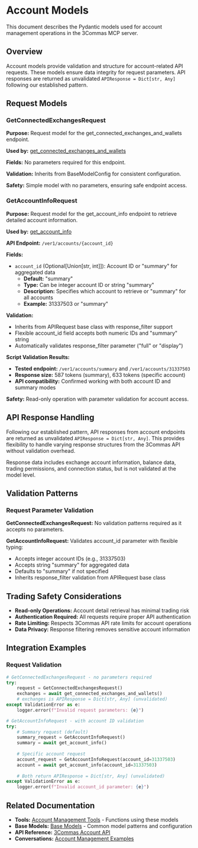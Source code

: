 # Account Models

This document describes the Pydantic models used for account management operations in the 3Commas MCP server.

## Overview

Account models provide validation and structure for account-related API requests. These models ensure data integrity for request parameters. API responses are returned as unvalidated `APIResponse = Dict[str, Any]` following our established pattern.

## Request Models

### GetConnectedExchangesRequest

**Purpose:** Request model for the get_connected_exchanges_and_wallets endpoint.

**Used by:** [get_connected_exchanges_and_wallets](../tools/account.md#get-connected-exchanges-and-wallets)

**Fields:** No parameters required for this endpoint.

**Validation:** Inherits from BaseModelConfig for consistent configuration.

**Safety:** Simple model with no parameters, ensuring safe endpoint access.

### GetAccountInfoRequest

**Purpose:** Request model for the get_account_info endpoint to retrieve detailed account information.

**Used by:** [get_account_info](../tools/account.md#get-account-info)

**API Endpoint:** `/ver1/accounts/{account_id}`

**Fields:**
- `account_id` (Optional[Union[str, int]]): Account ID or "summary" for aggregated data
  - **Default:** "summary"
  - **Type:** Can be integer account ID or string "summary"
  - **Description:** Specifies which account to retrieve or "summary" for all accounts
  - **Example:** 31337503 or "summary"

**Validation:**
- Inherits from APIRequest base class with response_filter support
- Flexible account_id field accepts both numeric IDs and "summary" string
- Automatically validates response_filter parameter ("full" or "display")

**Script Validation Results:**
- **Tested endpoint:** `/ver1/accounts/summary` and `/ver1/accounts/31337503`
- **Response size:** 587 tokens (summary), 633 tokens (specific account)
- **API compatibility:** Confirmed working with both account ID and summary modes

**Safety:** Read-only operation with parameter validation for account access.

## API Response Handling

Following our established pattern, API responses from account endpoints are returned as unvalidated `APIResponse = Dict[str, Any]`. This provides flexibility to handle varying response structures from the 3Commas API without validation overhead.

Response data includes exchange account information, balance data, trading permissions, and connection status, but is not validated at the model level.

## Validation Patterns

### Request Parameter Validation

**GetConnectedExchangesRequest:** No validation patterns required as it accepts no parameters.

**GetAccountInfoRequest:** Validates account_id parameter with flexible typing:
- Accepts integer account IDs (e.g., 31337503)
- Accepts string "summary" for aggregated data
- Defaults to "summary" if not specified
- Inherits response_filter validation from APIRequest base class

## Trading Safety Considerations

- **Read-only Operations:** Account detail retrieval has minimal trading risk
- **Authentication Required:** All requests require proper API authentication
- **Rate Limiting:** Respects 3Commas API rate limits for account operations
- **Data Privacy:** Response filtering removes sensitive account information

## Integration Examples

### Request Validation
```python
# GetConnectedExchangesRequest - no parameters required
try:
    request = GetConnectedExchangesRequest()
    exchanges = await get_connected_exchanges_and_wallets()
    # exchanges is APIResponse = Dict[str, Any] (unvalidated)
except ValidationError as e:
    logger.error(f"Invalid request parameters: {e}")

# GetAccountInfoRequest - with account ID validation
try:
    # Summary request (default)
    summary_request = GetAccountInfoRequest()
    summary = await get_account_info()
    
    # Specific account request
    account_request = GetAccountInfoRequest(account_id=31337503)
    account = await get_account_info(account_id=31337503)
    
    # Both return APIResponse = Dict[str, Any] (unvalidated)
except ValidationError as e:
    logger.error(f"Invalid account_id parameter: {e}")
```

## Related Documentation

- **Tools:** [Account Management Tools](../tools/account.md) - Functions using these models
- **Base Models:** [Base Models](base.md) - Common model patterns and configuration
- **API Reference:** [3Commas Account API](https://developers.3commas.io/account)
- **Conversations:** [Account Management Examples](../conversations/account-management-conversation.md)